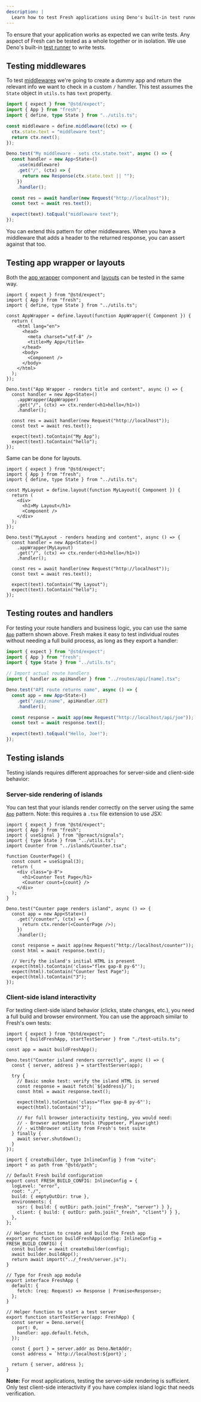 ```yaml
---
description: |
  Learn how to test Fresh applications using Deno's built-in test runner.
---
```


To ensure that your application works as expected we can write tests. Any aspect
of Fresh can be tested as a whole together or in isolation. We use Deno's
built-in [test runner](https://docs.deno.com/runtime/fundamentals/testing/) to
write tests.

## Testing middlewares

To test [middlewares](/docs/concepts/middleware) we're going to create a dummy
app and return the relevant info we want to check in a custom `/` handler. This
test assumes the `State` object in `utils.ts` has `text` property.

```ts tests/middleware.test.ts
import { expect } from "@std/expect";
import { App } from "fresh";
import { define, type State } from "../utils.ts";

const middleware = define.middleware((ctx) => {
  ctx.state.text = "middleware text";
  return ctx.next();
});

Deno.test("My middleware - sets ctx.state.text", async () => {
  const handler = new App<State>()
    .use(middleware)
    .get("/", (ctx) => {
      return new Response(ctx.state.text || "");
    })
    .handler();

  const res = await handler(new Request("http://localhost"));
  const text = await res.text();

  expect(text).toEqual("middleware text");
});
```

You can extend this pattern for other middlewares. When you have a middleware
that adds a header to the returned response, you can assert against that too.

## Testing app wrapper or layouts

Both the [app wrapper](/docs/advanced/app-wrapper) component and
[layouts](/docs/advanced/layouts) can be tested in the same way.

```tsx tests/appWrapper.test.tsx
import { expect } from "@std/expect";
import { App } from "fresh";
import { define, type State } from "../utils.ts";

const AppWrapper = define.layout(function AppWrapper({ Component }) {
  return (
    <html lang="en">
      <head>
        <meta charset="utf-8" />
        <title>My App</title>
      </head>
      <body>
        <Component />
      </body>
    </html>
  );
});

Deno.test("App Wrapper - renders title and content", async () => {
  const handler = new App<State>()
    .appWrapper(AppWrapper)
    .get("/", (ctx) => ctx.render(<h1>hello</h1>))
    .handler();

  const res = await handler(new Request("http://localhost"));
  const text = await res.text();

  expect(text).toContain("My App");
  expect(text).toContain("hello");
});
```

Same can be done for layouts.

```tsx tests/layout.test.tsx
import { expect } from "@std/expect";
import { App } from "fresh";
import { define, type State } from "../utils.ts";

const MyLayout = define.layout(function MyLayout({ Component }) {
  return (
    <div>
      <h1>My Layout</h1>
      <Component />
    </div>
  );
});

Deno.test("MyLayout - renders heading and content", async () => {
  const handler = new App<State>()
    .appWrapper(MyLayout)
    .get("/", (ctx) => ctx.render(<h1>hello</h1>))
    .handler();

  const res = await handler(new Request("http://localhost"));
  const text = await res.text();

  expect(text).toContain("My Layout");
  expect(text).toContain("hello");
});
```

## Testing routes and handlers

For testing your route handlers and business logic, you can use the same
[`App`](/docs/concepts/app) pattern shown above. Fresh makes it easy to test
individual routes without needing a full build process, as long as they export a
handler:

```ts tests/routes.test.ts
import { expect } from "@std/expect";
import { App } from "fresh";
import { type State } from "../utils.ts";

// Import actual route handlers
import { handler as apiHandler } from "../routes/api/[name].tsx";

Deno.test("API route returns name", async () => {
  const app = new App<State>()
    .get("/api/:name", apiHandler.GET)
    .handler();

  const response = await app(new Request("http://localhost/api/joe"));
  const text = await response.text();

  expect(text).toEqual("Hello, Joe!");
});
```

## Testing islands

Testing islands requires different approaches for server-side and client-side
behavior:

### Server-side rendering of islands

You can test that your islands render correctly on the server using the same
[`App`](/docs/concepts/app) pattern. Note: this requires a `.tsx` file extension
to use JSX:

```tsx tests/island-ssr.test.tsx
import { expect } from "@std/expect";
import { App } from "fresh";
import { useSignal } from "@preact/signals";
import { type State } from "../utils.ts";
import Counter from "../islands/Counter.tsx";

function CounterPage() {
  const count = useSignal(3);
  return (
    <div class="p-8">
      <h1>Counter Test Page</h1>
      <Counter count={count} />
    </div>
  );
}

Deno.test("Counter page renders island", async () => {
  const app = new App<State>()
    .get("/counter", (ctx) => {
      return ctx.render(<CounterPage />);
    })
    .handler();

  const response = await app(new Request("http://localhost/counter"));
  const html = await response.text();

  // Verify the island's initial HTML is present
  expect(html).toContain('class="flex gap-8 py-6"');
  expect(html).toContain("Counter Test Page");
  expect(html).toContain("3");
});
```

### Client-side island interactivity

For testing client-side island behavior (clicks, state changes, etc.), you need
a full build and browser environment. You can use the approach similar to
Fresh's own tests:

```tsx tests/island-client.test.tsx
import { expect } from "@std/expect";
import { buildFreshApp, startTestServer } from "./test-utils.ts";

const app = await buildFreshApp();

Deno.test("Counter island renders correctly", async () => {
  const { server, address } = startTestServer(app);

  try {
    // Basic smoke test: verify the island HTML is served
    const response = await fetch(`${address}/`);
    const html = await response.text();

    expect(html).toContain('class="flex gap-8 py-6"');
    expect(html).toContain("3");

    // For full browser interactivity testing, you would need:
    // - Browser automation tools (Puppeteer, Playwright)
    // - withBrowser utility from Fresh's test suite
  } finally {
    await server.shutdown();
  }
});
```

```tsx tests/test-utils.ts
import { createBuilder, type InlineConfig } from "vite";
import * as path from "@std/path";

// Default Fresh build configuration
export const FRESH_BUILD_CONFIG: InlineConfig = {
  logLevel: "error",
  root: "./",
  build: { emptyOutDir: true },
  environments: {
    ssr: { build: { outDir: path.join("_fresh", "server") } },
    client: { build: { outDir: path.join("_fresh", "client") } },
  },
};

// Helper function to create and build the Fresh app
export async function buildFreshApp(config: InlineConfig = FRESH_BUILD_CONFIG) {
  const builder = await createBuilder(config);
  await builder.buildApp();
  return await import("../_fresh/server.js");
}

// Type for Fresh app module
export interface FreshApp {
  default: {
    fetch: (req: Request) => Response | Promise<Response>;
  };
}

// Helper function to start a test server
export function startTestServer(app: FreshApp) {
  const server = Deno.serve({
    port: 0,
    handler: app.default.fetch,
  });

  const { port } = server.addr as Deno.NetAddr;
  const address = `http://localhost:${port}`;

  return { server, address };
}
```

**Note:** For most applications, testing the server-side rendering is
sufficient. Only test client-side interactivity if you have complex island logic
that needs verification.
